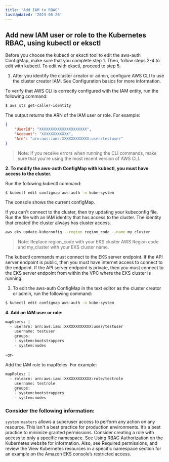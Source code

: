 ```yaml
---
title: 'Add IAM to RBAC'
lastUpdated: '2023-08-26'
---
```

## Add new IAM user or role to the Kubernetes RBAC, using kubectl or eksctl

Before you choose the kubectl or eksctl tool to edit the aws-auth ConfigMap, make sure that you complete step 1. Then, follow steps 2-4 to edit with kubectl. To edit with eksctl, proceed to step 5.

1. After you identify the cluster creator or admin, configure AWS CLI to use the cluster creator IAM. See Configuration basics for more information.

To verify that AWS CLI is correctly configured with the IAM entity, run the following command:

```bash
$ aws sts get-caller-identity
```
The output returns the ARN of the IAM user or role. For example:
```json
{
    "UserId": "XXXXXXXXXXXXXXXXXXXXX",
    "Account": "XXXXXXXXXXXX",
    "Arn": "arn:aws:iam::XXXXXXXXXXXX:user/testuser"
}
```
> Note: If you receive errors when running the CLI commands, make sure that you're using the most recent version of AWS CLI.

**2. To modify the aws-auth ConfigMap with kubectl, you must have access to the cluster.**

Run the following kubectl command:

```bash
$ kubectl edit configmap aws-auth -n kube-system
```

The console shows the current configMap.

If you can't connect to the cluster, then try updating your kubeconfig file. Run the file with an IAM identity that has access to the cluster. The identity that created the cluster always has cluster access.

```bash
aws eks update-kubeconfig --region region_code --name my_cluster
```
> Note: Replace region_code with your EKS cluster AWS Region code and my_cluster with your EKS cluster name.

The kubectl commands must connect to the EKS server endpoint. If the API server endpoint is public, then you must have internet access to connect to the endpoint. If the API server endpoint is private, then you must connect to the EKS server endpoint from within the VPC where the EKS cluster is running.

3. To edit the aws-auth ConfigMap in the text editor as the cluster creator or admin, run the following command:
```bash
$ kubectl edit configmap aws-auth -n kube-system
```

**4. Add an IAM user or role:**

```bash
mapUsers: |
  - userarn: arn:aws:iam::XXXXXXXXXXXX:user/testuser
    username: testuser
    groups:
    - system:bootstrappers
    - system:nodes
```
-or-

Add the IAM role to mapRoles. For example:

```bash
mapRoles: |
  - rolearn: arn:aws:iam::XXXXXXXXXXXX:role/testrole
    username: testrole    
    groups:
    - system:bootstrappers
    - system:nodes
```

### Consider the following information:

`system:masters` allows a superuser access to perform any action on any resource. This isn't a best practice for production environments.
It’s a best practice to minimize granted permissions. Consider creating a role with access to only a specific namespace. See Using RBAC Authorization on the Kubernetes website for information. Also, see Required permissions, and review the View Kubernetes resources in a specific namespace section for an example on the Amazon EKS console’s restricted access.